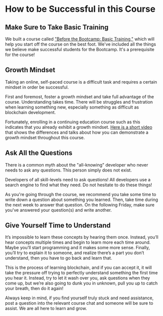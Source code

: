 # How to be Successful in this Course

## Make Sure to Take Basic Training

We built a course called ["Before the Bootcamp: Basic Training,"](https://courses.consensys.net/courses/bootcamp-basic-training) which will help you start off the course on the best foot. We've included all the things we believe make successful students for the Bootcamp. It's a prerequisite for the course!

## Growth Mindset

Taking an online, self-paced course is a difficult task and requires a certain mindset in order be successful.

First and foremost, foster a growth mindset and take full advantage of the course. Understanding takes time. There will be struggles and frustration when learning something new, especially something as difficult as blockchain development.

Fortunately, enrolling in a continuing education course such as this indicates that you already exhibit a growth mindset. [Here is a short video](https://www.youtube.com/watch?v=Xv2ar6AKvGc) that shows the differences and talks about how you can demonstrate a growth mindset throughout this course.

## Ask All the Questions

There is a common myth about the "all-knowing" developer who never needs to ask any questions. This person simply does not exist.

Developers of all skill-levels need to ask questions! All developers use a search engine to find what they need. Do not hesitate to do these things!

As you're going through the course, we recommend you take some time to write down a question about something you learned. Then, take time during the next week to answer that question. On the following Friday, make sure you've answered your question(s) and write another.

## Give Yourself Time to Understand

It’s impossible to learn these concepts by hearing them once. Instead, you’ll hear concepts multiple times and begin to learn more each time around. Maybe you’ll start programming and it makes some more sense. Finally, you’ll try to explain it to someone, and realize there’s a part you don’t understand, then you have to go back and learn that. 

This is the process of learning blockchain, and if you can accept it, it will take the pressure off trying to perfectly understand something the first time you hear it. Instead, try to let it wash over you, ask questions when they come up, but we’re also going to dunk you in unknown, pull you up to catch your breath, then do it again!

Always keep in mind, if you find yourself truly stuck and need assistance, post a question into the relevant course chat and someone will be sure to assist. We are all here to learn and grow.
